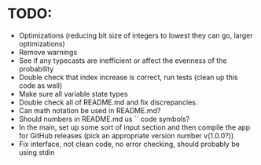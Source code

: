 # TODO:

- Optimizations (reducing bit size of integers to lowest they can go, larger
  optimizations)
- Remove warnings
- See if any typecasts are inefficient or affect the evenness of the probability
- Double check that index increase is correct, run tests (clean up this code as
  well)
- Make sure all variable state types
- Double check all of README.md and fix discrepancies.
- Can math notation be used in README.md?
- Should numbers in README.md us `` code symbols?
- In the main, set up some sort of input section and then compile the app for
  GitHub releases (pick an appropriate version number v(1.0.0?))
- Fix interface, not clean code, no error checking, should probably be using
  stdin
